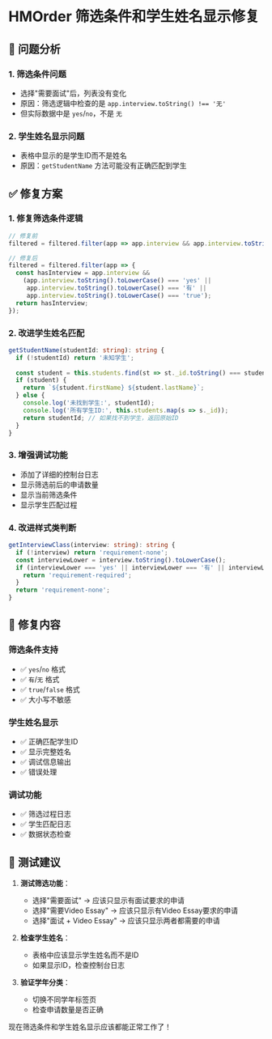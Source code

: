 # HMOrder 筛选条件和学生姓名显示修复

## 🐛 问题分析

### 1. 筛选条件问题
- 选择"需要面试"后，列表没有变化
- 原因：筛选逻辑中检查的是 `app.interview.toString() !== '无'`
- 但实际数据中是 `yes`/`no`，不是 `无`

### 2. 学生姓名显示问题
- 表格中显示的是学生ID而不是姓名
- 原因：`getStudentName` 方法可能没有正确匹配到学生

## ✅ 修复方案

### 1. 修复筛选条件逻辑
```typescript
// 修复前
filtered = filtered.filter(app => app.interview && app.interview.toString() !== '无');

// 修复后
filtered = filtered.filter(app => {
  const hasInterview = app.interview && 
    (app.interview.toString().toLowerCase() === 'yes' || 
     app.interview.toString().toLowerCase() === '有' ||
     app.interview.toString().toLowerCase() === 'true');
  return hasInterview;
});
```

### 2. 改进学生姓名匹配
```typescript
getStudentName(studentId: string): string {
  if (!studentId) return '未知学生';
  
  const student = this.students.find(st => st._id.toString() === studentId.toString());
  if (student) {
    return `${student.firstName} ${student.lastName}`;
  } else {
    console.log('未找到学生:', studentId);
    console.log('所有学生ID:', this.students.map(s => s._id));
    return studentId; // 如果找不到学生，返回原始ID
  }
}
```

### 3. 增强调试功能
- 添加了详细的控制台日志
- 显示筛选前后的申请数量
- 显示当前筛选条件
- 显示学生匹配过程

### 4. 改进样式类判断
```typescript
getInterviewClass(interview: string): string {
  if (!interview) return 'requirement-none';
  const interviewLower = interview.toString().toLowerCase();
  if (interviewLower === 'yes' || interviewLower === '有' || interviewLower === 'true') {
    return 'requirement-required';
  }
  return 'requirement-none';
}
```

## 🎯 修复内容

### 筛选条件支持
- ✅ `yes`/`no` 格式
- ✅ `有`/`无` 格式  
- ✅ `true`/`false` 格式
- ✅ 大小写不敏感

### 学生姓名显示
- ✅ 正确匹配学生ID
- ✅ 显示完整姓名
- ✅ 调试信息输出
- ✅ 错误处理

### 调试功能
- ✅ 筛选过程日志
- ✅ 学生匹配日志
- ✅ 数据状态检查

## 🚀 测试建议

1. **测试筛选功能**：
   - 选择"需要面试" → 应该只显示有面试要求的申请
   - 选择"需要Video Essay" → 应该只显示有Video Essay要求的申请
   - 选择"面试 + Video Essay" → 应该只显示两者都需要的申请

2. **检查学生姓名**：
   - 表格中应该显示学生姓名而不是ID
   - 如果显示ID，检查控制台日志

3. **验证学年分类**：
   - 切换不同学年标签页
   - 检查申请数量是否正确

现在筛选条件和学生姓名显示应该都能正常工作了！
